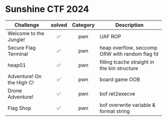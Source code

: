 # Sunshine CTF 2024

| Challenge | solved | Category | Description | 
| --- | :---: | :---: | --- |
| Welcome to the Jungle! | ✅ | pwn | UAF ROP |
| Secure Flag Terminal | ✅ | pwn | heap overflow, seccomp ORW with random flag fd |
| heap01 | ✅ | pwn | filling tcache straight in the bin structure |
| Adventure! On the High C! | ✅ | pwn | board game OOB |
| Drone Adventure! | ✅ | pwn | bof ret2execve |
| Flag Shop | ✅ | pwn | bof overwrite variable & format string |

